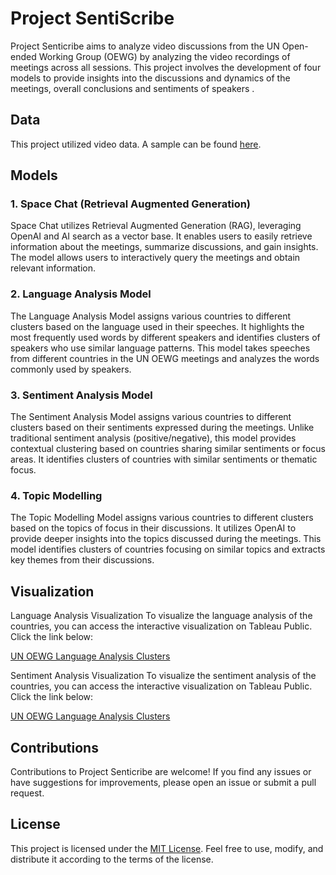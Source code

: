 # Project SentiScribe

Project Senticribe aims to analyze video discussions from the UN Open-ended Working Group (OEWG) by analyzing the video recordings of meetings across all sessions. This project involves the development of four models to provide insights into the discussions and dynamics of the meetings, overall conclusions and sentiments of speakers .

## Data
This project utilized video data. A sample can be found [here](https://webtv.un.org/en/asset/k1a/k1a35z9guj).

## Models

### 1. Space Chat (Retrieval Augmented Generation)
Space Chat utilizes Retrieval Augmented Generation (RAG), leveraging OpenAI and AI search as a vector base. It enables users to easily retrieve information about the meetings, summarize discussions, and gain insights. The model allows users to interactively query the meetings and obtain relevant information.

### 2. Language Analysis Model
The Language Analysis Model assigns various countries to different clusters based on the language used in their speeches. It highlights the most frequently used words by different speakers and identifies clusters of speakers who use similar language patterns. This model takes speeches from different countries in the UN OEWG meetings and analyzes the words commonly used by speakers.

### 3. Sentiment Analysis Model
The Sentiment Analysis Model assigns various countries to different clusters based on their sentiments expressed during the meetings. Unlike traditional sentiment analysis (positive/negative), this model provides contextual clustering based on countries sharing similar sentiments or focus areas. It identifies clusters of countries with similar sentiments or thematic focus.

### 4. Topic Modelling
The Topic Modelling Model assigns various countries to different clusters based on the topics of focus in their discussions. It utilizes OpenAI to provide deeper insights into the topics discussed during the meetings. This model identifies clusters of countries focusing on similar topics and extracts key themes from their discussions.

## Visualization

Language Analysis Visualization
To visualize the language analysis of the countries, you can access the interactive visualization on Tableau Public. Click the link below:

[UN OEWG Language Analysis Clusters](https://public.tableau.com/app/profile/pelumi.abiola/viz/UNOEWGLanguageAnalysisClusters/LanguageAnalysis)

Sentiment Analysis Visualization
To visualize the sentiment analysis of the countries, you can access the interactive visualization on Tableau Public. Click the link below:

[UN OEWG Language Analysis Clusters](https://public.tableau.com/app/profile/pelumi.abiola/viz/UNOEWGSentimentAnalysisClusters/Sentimentanalysis)


## Contributions
Contributions to Project Senticribe are welcome! If you find any issues or have suggestions for improvements, please open an issue or submit a pull request.

## License
This project is licensed under the [MIT License](LICENSE). Feel free to use, modify, and distribute it according to the terms of the license.
